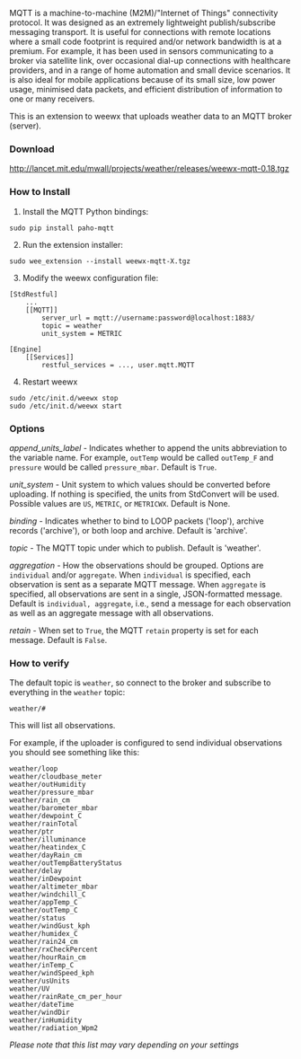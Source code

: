 MQTT is a machine-to-machine (M2M)/"Internet of Things" connectivity protocol. It was designed as an extremely lightweight publish/subscribe messaging transport. It is useful for connections with remote locations where a small code footprint is required and/or network bandwidth is at a premium. For example, it has been used in sensors communicating to a broker via satellite link, over occasional dial-up connections with healthcare providers, and in a range of home automation and small device scenarios. It is also ideal for mobile applications because of its small size, low power usage, minimised data packets, and efficient distribution of information to one or many receivers.

This is an extension to weewx that uploads weather data to an MQTT broker (server).

### Download

http://lancet.mit.edu/mwall/projects/weather/releases/weewx-mqtt-0.18.tgz


### How to Install

1.  Install the MQTT Python bindings:

```
sudo pip install paho-mqtt
```

2.  Run the extension installer:

```
sudo wee_extension --install weewx-mqtt-X.tgz
```

3.  Modify the weewx configuration file: 

```
[StdRestful]
    ...
    [[MQTT]]
        server_url = mqtt://username:password@localhost:1883/
        topic = weather
        unit_system = METRIC
```
```
[Engine]
    [[Services]]
        restful_services = ..., user.mqtt.MQTT
```

4.  Restart weewx

```
sudo /etc/init.d/weewx stop
sudo /etc/init.d/weewx start
```

### Options

_append_units_label_ - Indicates whether to append the units abbreviation to the variable name.  For example, `outTemp` would be called `outTemp_F` and `pressure` would be called `pressure_mbar`.  Default is `True`.

_unit_system_ - Unit system to which values should be converted before uploading.  If nothing is specified, the units from StdConvert will be used.  Possible values are `US`, `METRIC`, or `METRICWX`.  Default is None.

_binding_ - Indicates whether to bind to LOOP packets ('loop'), archive records ('archive'), or both loop and archive.  Default is 'archive'.

_topic_ - The MQTT topic under which to publish.  Default is 'weather'.

_aggregation_ - How the observations should be grouped.  Options are `individual` and/or `aggregate`.  When `individual` is specified, each observation is sent as a separate MQTT message.  When `aggregate` is specified, all observations are sent in a single, JSON-formatted message.  Default is `individual, aggregate`, i.e., send a message for each observation as well as an aggregate message with all observations.

_retain_ - When set to `True`, the MQTT `retain` property is set for each message.  Default is `False`.


### How to verify

The default topic is `weather`, so connect to the broker and subscribe to everything in the `weather` topic:

```
weather/#
```

This will list all observations.

For example, if the uploader is configured to send individual observations you should see something like this:

```
weather/loop
weather/cloudbase_meter
weather/outHumidity
weather/pressure_mbar
weather/rain_cm
weather/barometer_mbar
weather/dewpoint_C
weather/rainTotal
weather/ptr
weather/illuminance
weather/heatindex_C
weather/dayRain_cm
weather/outTempBatteryStatus
weather/delay
weather/inDewpoint
weather/altimeter_mbar
weather/windchill_C
weather/appTemp_C
weather/outTemp_C
weather/status
weather/windGust_kph
weather/humidex_C
weather/rain24_cm
weather/rxCheckPercent
weather/hourRain_cm
weather/inTemp_C
weather/windSpeed_kph
weather/usUnits
weather/UV
weather/rainRate_cm_per_hour
weather/dateTime
weather/windDir
weather/inHumidity
weather/radiation_Wpm2
```
_Please note that this list may vary depending on your settings_

